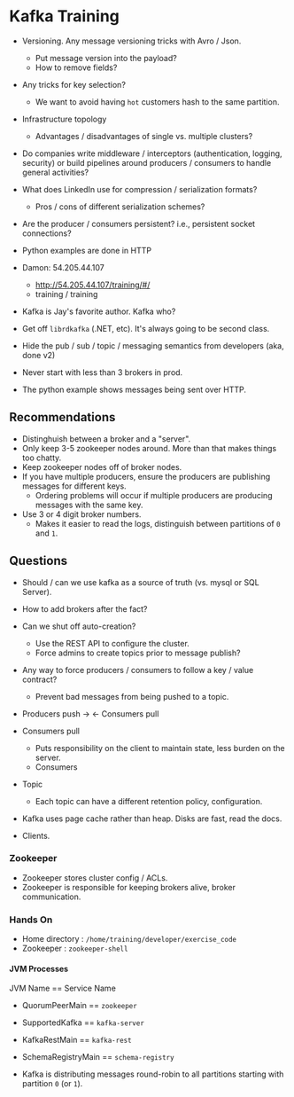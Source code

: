 # Kafka Training

* Versioning. Any message versioning tricks with Avro / Json.
    * Put message version into the payload?
    * How to remove fields?

* Any tricks for key selection?
    * We want to avoid having `hot` customers hash to the same partition.

* Infrastructure topology
    * Advantages / disadvantages of single vs. multiple clusters?

* Do companies write middleware / interceptors (authentication, logging, security) or build pipelines around producers / consumers to handle general activities?

* What does LinkedIn use for compression / serialization formats?
    * Pros / cons of different serialization schemes?

* Are the producer / consumers persistent? i.e., persistent socket connections?
* Python examples are done in HTTP

* Damon: 54.205.44.107
    * http://54.205.44.107/training/#/
    * training / training

* Kafka is Jay's favorite author. Kafka who?

* Get off `librdkafka` (.NET, etc). It's always going to be second class.
* Hide the pub / sub / topic / messaging semantics from developers (aka, done v2)

* Never start with less than 3 brokers in prod.

* The python example shows messages being sent over HTTP.

## Recommendations

* Distinghuish between a broker and a "server".
* Only keep 3-5 zookeeper nodes around. More than that makes things too chatty.
* Keep zookeeper nodes off of broker nodes.
* If you have multiple producers, ensure the producers are publishing messages for different keys.
    * Ordering problems will occur if multiple producers are producing messages with the same key.
* Use 3 or 4 digit broker numbers.
    * Makes it easier to read the logs, distinguish between partitions of `0` and `1`.


## Questions

* Should / can we use kafka as a source of truth (vs. mysql or SQL Server).

* How to add brokers after the fact?

* Can we shut off auto-creation?
    * Use the REST API to configure the cluster.
    * Force admins to create topics prior to message publish?

* Any way to force producers / consumers to follow a key / value contract?
    * Prevent bad messages from being pushed to a topic.


* Producers push -> <- Consumers pull



* Consumers pull
    * Puts responsibility on the client to maintain state, less burden on the server.
    * Consumers

* Topic
    * Each topic can have a different retention policy, configuration.

* Kafka uses page cache rather than heap. Disks are fast, read the docs.

* Clients.

### Zookeeper

* Zookeeper stores cluster config / ACLs.
* Zookeeper is responsible for keeping brokers alive, broker communication.


### Hands On

* Home directory : `/home/training/developer/exercise_code`
* Zookeeper : `zookeeper-shell`

#### JVM Processes

JVM Name == Service Name

* QuorumPeerMain == `zookeeper`
* SupportedKafka == `kafka-server`
* KafkaRestMain == `kafka-rest`
* SchemaRegistryMain == `schema-registry`

* Kafka is distributing messages round-robin to all partitions starting with partition `0` (or `1`).

